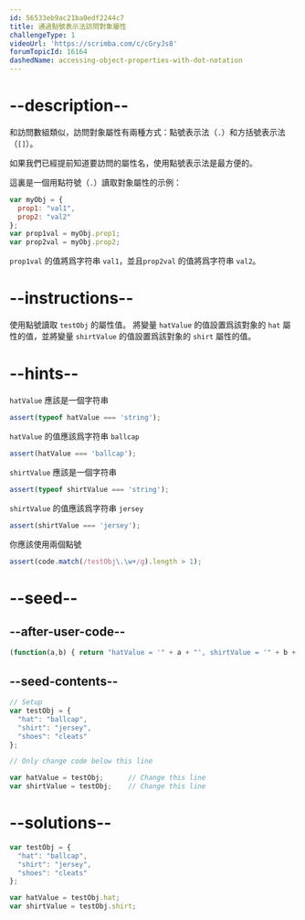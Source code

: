 ```yaml
---
id: 56533eb9ac21ba0edf2244c7
title: 通過點號表示法訪問對象屬性
challengeType: 1
videoUrl: 'https://scrimba.com/c/cGryJs8'
forumTopicId: 16164
dashedName: accessing-object-properties-with-dot-notation
---
```


# --description--

和訪問數組類似，訪問對象屬性有兩種方式：點號表示法（`.`）和方括號表示法（`[]`）。

如果我們已經提前知道要訪問的屬性名，使用點號表示法是最方便的。

這裏是一個用點符號（`.`）讀取對象屬性的示例：

```js
var myObj = {
  prop1: "val1",
  prop2: "val2"
};
var prop1val = myObj.prop1;
var prop2val = myObj.prop2;
```

`prop1val` 的值將爲字符串 `val1`，並且`prop2val` 的值將爲字符串 `val2`。
# --instructions--

使用點號讀取 `testObj` 的屬性值。 將變量 `hatValue` 的值設置爲該對象的 `hat` 屬性的值，並將變量 `shirtValue` 的值設置爲該對象的 `shirt` 屬性的值。

# --hints--

`hatValue` 應該是一個字符串

```js
assert(typeof hatValue === 'string');
```

`hatValue` 的值應該爲字符串 `ballcap`

```js
assert(hatValue === 'ballcap');
```

`shirtValue` 應該是一個字符串

```js
assert(typeof shirtValue === 'string');
```

`shirtValue` 的值應該爲字符串 `jersey`

```js
assert(shirtValue === 'jersey');
```

你應該使用兩個點號

```js
assert(code.match(/testObj\.\w+/g).length > 1);
```

# --seed--

## --after-user-code--

```js
(function(a,b) { return "hatValue = '" + a + "', shirtValue = '" + b + "'"; })(hatValue,shirtValue);
```

## --seed-contents--

```js
// Setup
var testObj = {
  "hat": "ballcap",
  "shirt": "jersey",
  "shoes": "cleats"
};

// Only change code below this line

var hatValue = testObj;      // Change this line
var shirtValue = testObj;    // Change this line
```

# --solutions--

```js
var testObj = {
  "hat": "ballcap",
  "shirt": "jersey",
  "shoes": "cleats"
};

var hatValue = testObj.hat;
var shirtValue = testObj.shirt;
```
